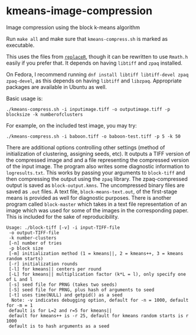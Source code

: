 # kmeans-image-compression
Image compression using the block k-means algorithm

Run `make all` and make sure that `kmeans-compress.sh` is marked as executable.

This uses the files from [`replaceR`](https://www.github.com/gzt/replaceR), 
though it can be rewritten to use `Rmath.h` easily if you prefer that. 
It depends on having `libtiff` and `zpaq` installed. 

On Fedora, I recommend running `dnf install libtiff libtiff-devel zpaq zpaq-devel`, 
as this depends on having `libtiff` and `libzpaq`. Appropriate packages are available 
in Ubuntu as well.

Basic usage is:

`./kmeans-compress.sh -i inputimage.tiff -o outputimage.tiff -p blocksize -k numberofclusters`

For example, on the included test image, you may try:

`./kmeans-compress.sh -i baboon.tiff -o baboon-test.tiff -p 5 -k 50`

There are additional options controlling other settings (method of initialization of clustering,
assigning seeds, etc). It outputs a TIFF version of the compressed image and and a file
representing the compressed version of the input image. The program also writes some diagnostic
information to `logresults.txt`. This works by passing your arguments to `block-tiff` and then 
compressing the output using the `zpaq` library. The zpaq-compressed output is saved as 
`block-output.kmns`. The uncompressed binary files are saved as `.out` files. A text file,
`block-means-text.out`, of the first-stage means is provided as well for diagnostic purposes.
There is another program called `block-master` which takes in a text file representation of an 
image which was used for some of the images in the corresponding paper. This is included
for the sake of reproducibility. 

```
Usage: ./block-tiff [-v] -i input-TIFF-file 
 -o output-TIFF-file 
 -k number-clusters 
 [-n] number of tries 
 -p block size 
 [-m] initialization method (1 = kmeans||, 2 = kmeans++, 3 = kmeans random starts) 
 [-r] initialization rounds 
 [-l] for kmeans|| centers per round 
 [-L] for kmeans|| multiplication factor (k*L = l), only specify one of L and l 
 [-s] seed file for PRNG (takes two seeds) 
 [-S] seed file for PRNG, plus hash of arguments to seed 
 [-t] uses time(NULL) and getpid() as a seed 
  Note: -v indicates debugging option, default for -n = 1000, default for -m = 1
 default is for L=2 and r=5 for kmeans||
 default for kmeans++ is -r 25, default for kmeans random starts is r 1000 
 default is to hash arguments as a seed 
```
